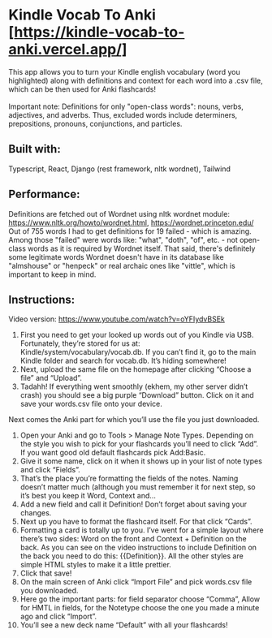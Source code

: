 # Kindle Vocab To Anki [https://kindle-vocab-to-anki.vercel.app/]
This app allows you to turn your Kindle english vocabulary (word you highlighted) along with definitions and context for each word into a .csv file, which can be then used for Anki flashcards!<br><br>
Important note: Definitions for only "open-class words": nouns, verbs, adjectives, and adverbs. Thus, excluded words include determiners, prepositions, pronouns, conjunctions, and particles.
## Built with:
Typescript, React, Django (rest framework, nltk wordnet), Tailwind
## Performance:
Definitions are fetched out of Wordnet using nltk wordnet module: https://www.nltk.org/howto/wordnet.html, https://wordnet.princeton.edu/<br>
Out of 755 words I had to get definitions for 19 failed - which is amazing. Among those "failed" were words like: "what", "doth", "of", etc. - not open-class words as it is required by Wordnet itself. That said, there's definitely some legitimate words Wordnet doesn't have in its database like "almshouse" or "henpeck" or real archaic ones like "vittle", which is important to keep in mind. 
## Instructions:
Video version: https://www.youtube.com/watch?v=oYFIydvBSEk<br>
1. First you need to get your looked up words out of you Kindle via USB. Fortunately, they’re stored for us at: Kindle/system/vocabulary/vocab.db. If you can’t find it, go to the main Kindle folder and search for vocab.db. It’s hiding somewhere!
2. Next, upload the same file on the homepage after clicking “Choose a file” and “Upload”.
3. Tadahh! If everything went smoothly (ekhem, my other server didn’t crash) you should see a big purple “Download” button. Click on it and save your words.csv file onto your device. 

Next comes the Anki part for which you’ll use the file you just downloaded. 

1. Open your Anki and go to Tools > Manage Note Types. Depending on the style you wish to pick for your flashcards you’ll need to click “Add”. If you want good old default flashcards pick Add:Basic. 
2. Give it some name, click on it when it shows up in your list of note types and click “Fields”. 
3. That’s the place you’re formatting the fields of the notes. Naming doesn’t matter much (although you must remember it for next step, so it’s best you keep it Word, Context and…
4. Add a new field and call it Definition! Don’t forget about saving your changes.
5. Next up you have to format the flashcard itself. For that click “Cards”.
6. Formatting a card is totally up to you. I’ve went for a simple layout where there’s two sides: Word on the front and Context + Definition on the back. As you can see on the video instructions to include Definition on the back you need to do this: {{Definition}}. All the other styles are simple HTML styles to make it a little prettier. 
7. Click that save! 
8. On the main screen of Anki click “Import File” and pick words.csv file you downloaded.
9. Here go the important parts: for field separator choose “Comma”, Allow for HMTL in fields, for the Notetype choose the one you made a minute ago and click “Import”. 
10. You’ll see a new deck name “Default” with all your flashcards!
